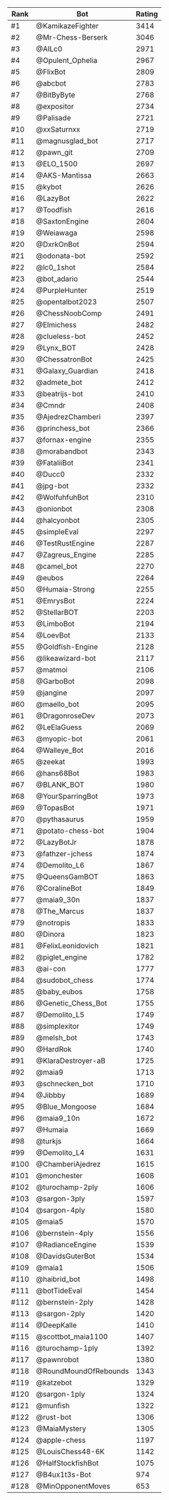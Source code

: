 Rank|Bot|Rating
---|---|---
#1|@KamikazeFighter|3414
#2|@Mr-Chess-Berserk|3046
#3|@AILc0|2971
#4|@Opulent_Ophelia|2967
#5|@FlixBot|2809
#6|@abcbot|2783
#7|@BitByByte|2768
#8|@expositor|2734
#9|@Palisade|2721
#10|@xxSaturnxx|2719
#11|@magnusglad_bot|2717
#12|@pawn_git|2709
#13|@ELO_1500|2697
#14|@AKS-Mantissa|2663
#15|@kybot|2626
#16|@LazyBot|2622
#17|@Toodfish|2616
#18|@SaxtonEngine|2604
#19|@Weiawaga|2598
#20|@DxrkOnBot|2594
#21|@odonata-bot|2592
#22|@lc0_1shot|2584
#23|@bot_adario|2544
#24|@PurpleHunter|2519
#25|@opentalbot2023|2507
#26|@ChessNoobComp|2491
#27|@Elmichess|2482
#28|@clueless-bot|2452
#29|@Lynx_BOT|2428
#30|@ChessatronBot|2425
#31|@Galaxy_Guardian|2418
#32|@admete_bot|2412
#33|@beatrijs-bot|2410
#34|@Cmndr|2408
#35|@AjedrezChamberi|2397
#36|@princhess_bot|2366
#37|@fornax-engine|2355
#38|@morabandbot|2343
#39|@FataliiBot|2341
#40|@Ducc0|2332
#41|@jpg-bot|2332
#42|@WolfuhfuhBot|2310
#43|@onionbot|2308
#44|@halcyonbot|2305
#45|@simpleEval|2297
#46|@TestRustEngine|2287
#47|@Zagreus_Engine|2285
#48|@camel_bot|2270
#49|@eubos|2264
#50|@Humaia-Strong|2255
#51|@EmrysBot|2224
#52|@StellarBOT|2203
#53|@LimboBot|2194
#54|@LoevBot|2133
#55|@Goldfish-Engine|2128
#56|@likeawizard-bot|2117
#57|@matmoi|2106
#58|@GarboBot|2098
#59|@jangine|2097
#60|@maello_bot|2095
#61|@DragonroseDev|2073
#62|@LeElaGuess|2069
#63|@myopic-bot|2061
#64|@Walleye_Bot|2016
#65|@zeekat|1993
#66|@hans68Bot|1983
#67|@BLANK_BOT|1980
#68|@YourSparringBot|1973
#69|@TopasBot|1971
#70|@pythasaurus|1959
#71|@potato-chess-bot|1904
#72|@LazyBotJr|1878
#73|@fathzer-jchess|1874
#74|@Demolito_L6|1867
#75|@QueensGamBOT|1863
#76|@CoralineBot|1849
#77|@maia9_30n|1837
#78|@The_Marcus|1837
#79|@notropis|1833
#80|@Dinora|1823
#81|@FelixLeonidovich|1821
#82|@piglet_engine|1782
#83|@ai-con|1777
#84|@sudobot_chess|1774
#85|@baby_eubos|1758
#86|@Genetic_Chess_Bot|1755
#87|@Demolito_L5|1749
#88|@simplexitor|1749
#89|@melsh_bot|1743
#90|@HardRok|1740
#91|@KlaraDestroyer-aB|1725
#92|@maia9|1713
#93|@schnecken_bot|1710
#94|@Jibbby|1689
#95|@Blue_Mongoose|1684
#96|@maia9_10n|1672
#97|@Humaia|1669
#98|@turkjs|1664
#99|@Demolito_L4|1631
#100|@ChamberiAjedrez|1615
#101|@monchester|1608
#102|@turochamp-2ply|1606
#103|@sargon-3ply|1597
#104|@sargon-4ply|1580
#105|@maia5|1570
#106|@bernstein-4ply|1556
#107|@RadianceEngine|1539
#108|@DavidsGuterBot|1534
#109|@maia1|1506
#110|@haibrid_bot|1498
#111|@botTideEval|1454
#112|@bernstein-2ply|1428
#113|@sargon-2ply|1420
#114|@DeepKalle|1410
#115|@scottbot_maia1100|1407
#116|@turochamp-1ply|1392
#117|@pawnrobot|1380
#118|@RoundMoundOfRebounds|1343
#119|@katzebot|1329
#120|@sargon-1ply|1324
#121|@munfish|1322
#122|@rust-bot|1306
#123|@MaiaMystery|1305
#124|@apple-chess|1197
#125|@LouisChess48-6K|1142
#126|@HalfStockfishBot|1075
#127|@B4ux1t3s-Bot|974
#128|@MinOpponentMoves|653
